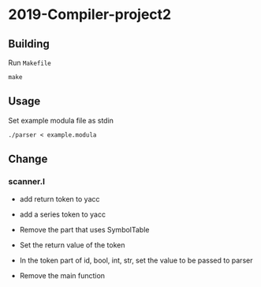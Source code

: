 # 2019-Compiler-project2

## Building

Run `Makefile`

```
make
```

## Usage

Set example modula file as stdin

```
./parser < example.modula
```

## Change

### scanner.l

- add return token to yacc

- add a series token to yacc

- Remove the part that uses SymbolTable

- Set the return value of the token

- In the token part of id, bool, int, str, set the value to be passed to parser

- Remove the main function
